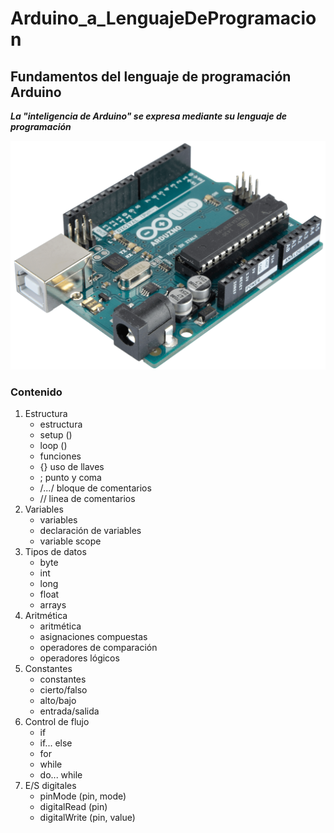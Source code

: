 # Arduino_a_LenguajeDeProgramacion
## Fundamentos del lenguaje de programación Arduino

***La "inteligencia de Arduino" se expresa mediante su lenguaje de programación***  


![Arduino img](img/ardu.png "Arduino")


### Contenido

1. Estructura
    * estructura
    * setup ()
    * loop ()
    * funciones
    * {} uso de llaves
    * ; punto y coma
    * /*...*/ bloque de comentarios
    * // linea de comentarios
2. Variables
    * variables
    * declaración de variables
    * variable scope
3. Tipos de datos
    * byte
    * int
    * long
    * float
    * arrays
4. Aritmética
    * aritmética
    * asignaciones compuestas
    * operadores de comparación
    * operadores lógicos
5. Constantes
    * constantes
    * cierto/falso
    * alto/bajo
    * entrada/salida
6. Control de flujo
    * if
    * if... else
    * for
    * while
    * do... while
7. E/S digitales
    * pinMode (pin, mode)
    * digitalRead (pin)
    * digitalWrite (pin, value)